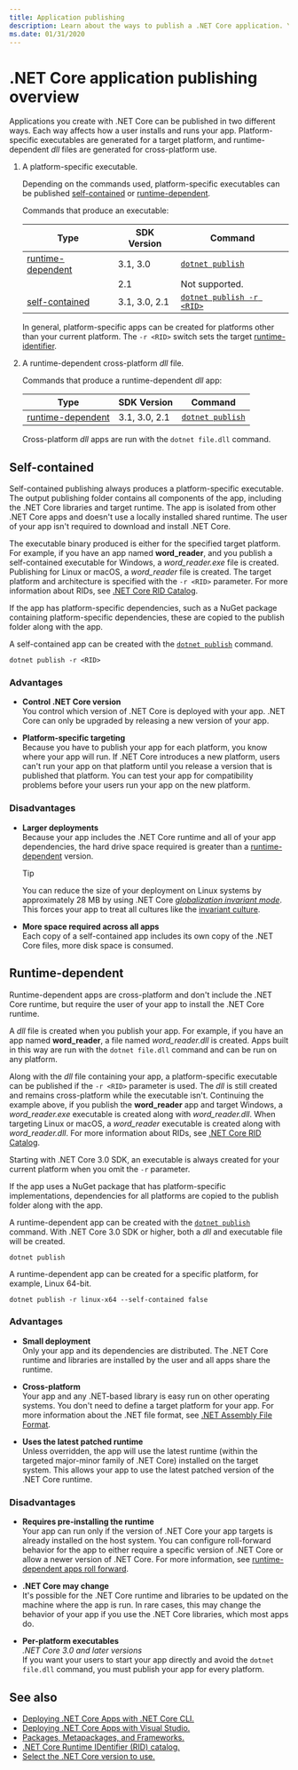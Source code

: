 ```yaml
---
title: Application publishing
description: Learn about the ways to publish a .NET Core application. You can publish either a self-contained app or a runtime-dependent app.
ms.date: 01/31/2020
---
```

# .NET Core application publishing overview

Applications you create with .NET Core can be published in two different ways. Each way affects how a user installs and runs your app. Platform-specific executables are generated for a target platform, and runtime-dependent *dll* files are generated for cross-platform use.

01. A platform-specific executable.

    Depending on the commands used, platform-specific executables can be published [self-contained](#self-contained) or [runtime-dependent](#runtime-dependent).

    Commands that produce an executable:

    | Type                                    | SDK Version   | Command |
    | --------------------------------------- | ------------- | ------- |
    | [runtime-dependent](#runtime-dependent) | 3.1, 3.0      | [`dotnet publish`](../tools/dotnet-publish.md) |
    |                                         | 2.1           | Not supported. |
    | [self-contained](#self-contained)       | 3.1, 3.0, 2.1 | [`dotnet publish -r <RID>`](../tools/dotnet-publish.md) |

    In general, platform-specific apps can be created for platforms other than your current platform. The `-r <RID>` switch sets the target [runtime-identifier](../rid-catalog.md).

01. A runtime-dependent cross-platform *dll* file.

    Commands that produce a runtime-dependent *dll* app:

    | Type                                    | SDK Version    | Command |
    | --------------------------------------- | -------------- | ------- |
    | [runtime-dependent](#runtime-dependent) | 3.1, 3.0, 2.1  | [`dotnet publish`](../tools/dotnet-publish.md) |

    Cross-platform *dll* apps are run with the `dotnet file.dll` command.

## Self-contained

Self-contained publishing always produces a platform-specific executable. The output publishing folder contains all components of the app, including the .NET Core libraries and target runtime. The app is isolated from other .NET Core apps and doesn't use a locally installed shared runtime. The user of your app isn't required to download and install .NET Core.

The executable binary produced is either for the specified target platform. For example, if you have an app named **word_reader**, and you publish a self-contained executable for Windows, a *word_reader.exe* file is created. Publishing for Linux or macOS, a *word_reader* file is created. The target platform and architecture is specified with the `-r <RID>` parameter. For more information about RIDs, see [.NET Core RID Catalog](../rid-catalog.md).

If the app has platform-specific dependencies, such as a NuGet package containing platform-specific dependencies, these are copied to the publish folder along with the app.

A self-contained app can be created with the [`dotnet publish`](../tools/dotnet-publish.md) command.

```dotnet
dotnet publish -r <RID>
```

### Advantages

- **Control .NET Core version**\
You control which version of .NET Core is deployed with your app. .NET Core can only be upgraded by releasing a new version of your app.

- **Platform-specific targeting**\
Because you have to publish your app for each platform, you know where your app will run. If .NET Core introduces a new platform, users can't run your app on that platform until you release a version that is published that platform. You can test your app for compatibility problems before your users run your app on the new platform.

### Disadvantages

- **Larger deployments**\
Because your app includes the .NET Core runtime and all of your app dependencies, the hard drive space required is greater than a [runtime-dependent](#runtime-dependent) version.

  > [!TIP]
  > You can reduce the size of your deployment on Linux systems by approximately 28 MB by using .NET Core [*globalization invariant mode*](https://github.com/dotnet/runtime/blob/master/docs/design/features/globalization-invariant-mode.md). This forces your app to treat all cultures like the [invariant culture](xref:System.Globalization.CultureInfo.InvariantCulture?displayProperty=nameWithType).

- **More space required across all apps**\
Each copy of a self-contained app includes its own copy of the .NET Core files, more disk space is consumed.

## Runtime-dependent

Runtime-dependent apps are cross-platform and don't include the .NET Core runtime, but require the user of your app to install the .NET Core runtime.

A *dll* file is created when you publish your app. For example, if you have an app named **word_reader**, a file named *word_reader.dll* is created. Apps built in this way are run with the `dotnet file.dll` command and can be run on any platform.

Along with the *dll* file containing your app, a platform-specific executable can be published if the `-r <RID>` parameter is used. The *dll* is still created and remains cross-platform while the executable isn't. Continuing the example above, if you publish the **word_reader** app and target Windows, a *word_reader.exe* executable is created along with *word_reader.dll*. When targeting Linux or macOS, a *word_reader* executable is created along with *word_reader.dll*. For more information about RIDs, see [.NET Core RID Catalog](../rid-catalog.md).

Starting with .NET Core 3.0 SDK, an executable is always created for your current platform when you omit the `-r` parameter.

If the app uses a NuGet package that has platform-specific implementations, dependencies for all platforms are copied to the publish folder along with the app.

A runtime-dependent app can be created with the [`dotnet publish`](../tools/dotnet-publish.md) command. With .NET Core 3.0 SDK or higher, both a *dll* and executable file will be created.

```dotnet
dotnet publish
```

A runtime-dependent app can be created for a specific platform, for example, Linux 64-bit.

```dotnet
dotnet publish -r linux-x64 --self-contained false
```

### Advantages

- **Small deployment**\
Only your app and its dependencies are distributed. The .NET Core runtime and libraries are installed by the user and all apps share the runtime.

- **Cross-platform**\
Your app and any .NET-based library is easy run on other operating systems. You don't need to define a target platform for your app. For more information about the .NET file format, see [.NET Assembly File Format](../../standard/assembly/file-format.md).

- **Uses the latest patched runtime**\
Unless overridden, the app will use the latest runtime (within the targeted major-minor family of .NET Core) installed on the target system. This allows your app to use the latest patched version of the .NET Core runtime.

### Disadvantages

- **Requires pre-installing the runtime**\
Your app can run only if the version of .NET Core your app targets is already installed on the host system. You can configure roll-forward behavior for the app to either require a specific version of .NET Core or allow a newer version of .NET Core. For more information, see [runtime-dependent apps roll forward](../versions/selection.md#framework-dependent-apps-roll-forward).

- **.NET Core may change**\
It's possible for the .NET Core runtime and libraries to be updated on the machine where the app is run. In rare cases, this may change the behavior of your app if you use the .NET Core libraries, which most apps do.

- **Per-platform executables**\
*.NET Core 3.0 and later versions*\
If you want your users to start your app directly and avoid the `dotnet file.dll` command, you must publish your app for every platform.

## See also

- [Deploying .NET Core Apps with .NET Core CLI.](deploy-with-cli.md)
- [Deploying .NET Core Apps with Visual Studio.](deploy-with-vs.md)
- [Packages, Metapackages, and Frameworks.](../packages.md)
- [.NET Core Runtime IDentifier (RID) catalog.](../rid-catalog.md)
- [Select the .NET Core version to use.](../versions/selection.md)
